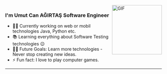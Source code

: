 
<h1 align="center" style="display:none;"></h1>



<img align="right" alt="GIF" height="160px" src="https://user-images.githubusercontent.com/56224909/154765475-621bf6a2-6581-491d-9a15-dea50a0d6f1f.gif" />


### I'm Umut Can AĞIRTAŞ Software Engineer

- 👨‍💻 Currently working on web or mobil technologies Java, Python etc.
- 📚 Learning everything about Software Testing technologies 😉
- 💪🏼 Future Goals: Learn more technologies - Never stop creating new ideas.
- ⚡ Fun fact: I love to play computer games.

---
